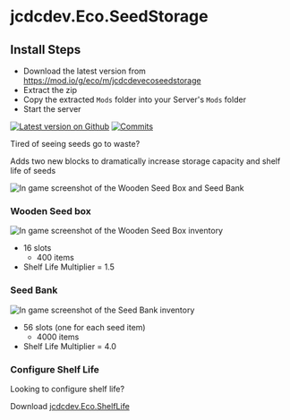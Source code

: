 # jcdcdev.Eco.SeedStorage

## Install Steps

- Download the latest version from https://mod.io/g/eco/m/jcdcdevecoseedstorage
- Extract the zip
- Copy the extracted `Mods` folder into your Server's `Mods` folder
- Start the server

[![Latest version on Github](https://badgen.net/github/tag/jcdcdev/jcdcdev.Eco.SeedStorage?label=latest)](https://github.com/jcdcdev/jcdcdev.Eco.SeedStorage/releases/latest) [![Commits](https://badgen.net/github/commits/jcdcdev/jcdcdev.Eco.SeedStorage)](https://github.com/jcdcdev/jcdcdev.Eco.SeedStorage/commits/main)

Tired of seeing seeds go to waste?

Adds two new blocks to dramatically increase storage capacity and shelf life of seeds

![In game screenshot of the Wooden Seed Box and Seed Bank](https://raw.githubusercontent.com/jcdcdev/jcdcdev.Eco.SeedStorage/main/docs/screenshots/in-game-0.png)

### Wooden Seed box

![In game screenshot of the Wooden Seed Box inventory](https://raw.githubusercontent.com/jcdcdev/jcdcdev.Eco.SeedStorage/main/docs/screenshots/in-game-seed-box.png)

- 16 slots
    - 400 items
- Shelf Life Multiplier = 1.5

### Seed Bank

![In game screenshot of the Seed Bank inventory](https://raw.githubusercontent.com/jcdcdev/jcdcdev.Eco.SeedStorage/main/docs/screenshots/in-game-seed-bank.png)

- 56 slots (one for each seed item)
    - 4000 items
- Shelf Life Multiplier = 4.0

### Configure Shelf Life 

Looking to configure shelf life? 

Download [jcdcdev.Eco.ShelfLife](https://mod.io/g/eco/m/jcdcdevecoshelflife)